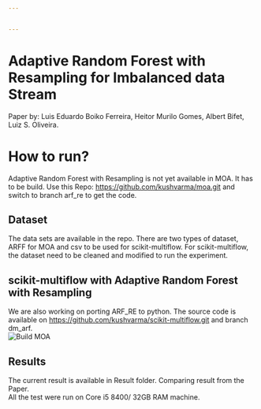 ```yaml
---


---
```


<h1 id="adaptive-random-forest-with-resampling-for-imbalanced-data-stream">Adaptive Random Forest with Resampling for Imbalanced data Stream</h1>
<p>Paper by: Luis Eduardo Boiko Ferreira, Heitor Murilo Gomes, Albert Bifet, Luiz S. Oliveira.</p>
<h1 id="how-to-run">How to run?</h1>
<p>Adaptive Random Forest with Resampling is not yet available in MOA. It has to be build. Use this Repo: <a href="https://github.com/kushvarma/moa.git">https://github.com/kushvarma/moa.git</a> and switch to branch arf_re to get the code.</p>
<h2 id="dataset">Dataset</h2>
<p>The data sets are available in the repo. There are two types of dataset, ARFF for MOA and csv to be used for scikit-multiflow. For scikit-multiflow, the dataset need to be cleaned and modified to run the experiment.</p>
<h2 id="scikit-multiflow-with-adaptive-random-forest-with-resampling">scikit-multiflow with Adaptive Random Forest with Resampling</h2>
<p>We are also working on porting ARF_RE to python. The source code is available on <a href="https://github.com/kushvarma/scikit-multiflow.git">https://github.com/kushvarma/scikit-multiflow.git</a> and branch dm_arf.<br>
<img src="https://ibb.co/cg28yvN" alt="Build MOA"></p>
<h2 id="results">Results</h2>
<p>The current result is available in Result folder. Comparing result from the Paper.<br>
All the test were run on Core i5 8400/ 32GB RAM machine.</p>

